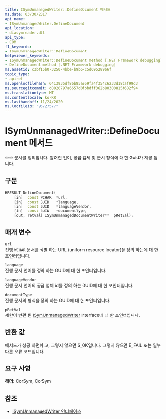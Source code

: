 ```yaml
---
title: ISymUnmanagedWriter::DefineDocument 메서드
ms.date: 03/30/2017
api_name:
- ISymUnmanagedWriter.DefineDocument
api_location:
- diasymreader.dll
api_type:
- COM
f1_keywords:
- ISymUnmanagedWriter::DefineDocument
helpviewer_keywords:
- ISymUnmanagedWriter::DefineDocument method [.NET Framework debugging]
- DefineDocument method [.NET Framework debugging]
ms.assetid: c3bf15b0-3250-4bbe-b9b5-c5d695289b6f
topic_type:
- apiref
ms.openlocfilehash: 6413935df86b85a959fa4f354c6233d18baf99d3
ms.sourcegitcommit: d8020797a6657d0fbbdff362b80300815f682f94
ms.translationtype: MT
ms.contentlocale: ko-KR
ms.lasthandoff: 11/24/2020
ms.locfileid: "95727577"
---
```

# <a name="isymunmanagedwriterdefinedocument-method"></a>ISymUnmanagedWriter::DefineDocument 메서드

소스 문서를 정의합니다. 알려진 언어, 공급 업체 및 문서 형식에 대 한 Guid가 제공 됩니다.  
  
## <a name="syntax"></a>구문  
  
```cpp  
HRESULT DefineDocument(  
    [in]  const WCHAR  *url,  
    [in]  const GUID   *language,  
    [in]  const GUID   *languageVendor,  
    [in]  const GUID   *documentType,  
    [out, retval] ISymUnmanagedDocumentWriter**  pRetVal);  
```  
  
## <a name="parameters"></a>매개 변수  

 `url`  
 진행 `WCHAR` 문서를 식별 하는 URL (uniform resource locator)을 정의 하는에 대 한 포인터입니다.  
  
 `language`  
 진행 문서 언어를 정의 하는 GUID에 대 한 포인터입니다.  
  
 `languageVendor`  
 진행 문서 언어의 공급 업체 id를 정의 하는 GUID에 대 한 포인터입니다.  
  
 `documentType`  
 진행 문서의 형식을 정의 하는 GUID에 대 한 포인터입니다.  
  
 `pRetVal`  
 제한이 반환 된 [ISymUnmanagedWriter](isymunmanagedwriter-interface.md) interface에 대 한 포인터입니다.  
  
## <a name="return-value"></a>반환 값  

 메서드가 성공 하면이 고, 그렇지 않으면 S_OK입니다. 그렇지 않으면 E_FAIL 또는 일부 다른 오류 코드입니다.  
  
## <a name="requirements"></a>요구 사항  

 **헤더:** CorSym, CorSym  
  
## <a name="see-also"></a>참조

- [ISymUnmanagedWriter 인터페이스](isymunmanagedwriter-interface.md)
